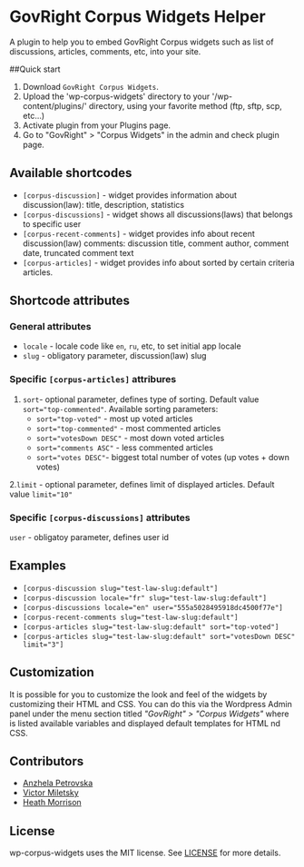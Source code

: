 # GovRight Corpus Widgets Helper

A plugin to help you to embed GovRight Corpus widgets such as list of discussions, articles, comments, etc, into your site.

##Quick start

1. Download `GovRight Corpus Widgets`.
2. Upload the 'wp-corpus-widgets' directory to your '/wp-content/plugins/' directory, using your favorite method (ftp, sftp, scp, etc...)
3. Activate plugin from your Plugins page.
4. Go to "GovRight" > "Corpus Widgets" in the admin and check plugin page.

## Available shortcodes
* `[corpus-discussion]` - widget provides information about discussion(law): title, description, statistics
* `[corpus-discussions]` - widget shows all discussions(laws) that belongs to specific user
* `[corpus-recent-comments]` - widget provides info about recent discussion(law) comments: discussion title, comment author, comment date, truncated comment text
* `[corpus-articles]` - widget provides info about sorted by certain criteria articles.

## Shortcode attributes
### General attributes
* `locale` - locale code like `en`, `ru`, etc, to set initial app locale
* `slug` - obligatory parameter, discussion(law) slug

### Specific `[corpus-articles]` attribures
1. `sort`- optional parameter, defines type of sorting. Default value `sort="top-commented"`. 
   Available sorting parameters:
    * `sort="top-voted"` - most up voted articles
    * `sort="top-commented"` - most commented articles
    * `sort="votesDown DESC"` - most down voted articles
    * `sort="comments ASC"` - less commented articles
    * `sort="votes DESC"`- biggest total number of votes (up votes + down votes)

2.`limit` - optional parameter, defines limit of displayed articles. Default value `limit="10"`

### Specific `[corpus-discussions]` attributes
`user` - obligatoy parameter, defines user id

## Examples
  * `[corpus-discussion slug="test-law-slug:default"]`
  * `[corpus-discussion locale="fr" slug="test-law-slug:default"]`
  * `[corpus-discussions locale="en" user="555a5028495918dc4500f77e"]`
  * `[corpus-recent-comments slug="test-law-slug:default"]`
  * `[corpus-articles slug="test-law-slug:default" sort="top-voted"]`
  * `[corpus-articles slug="test-law-slug:default" sort="votesDown DESC" limit="3"]`

## Customization
It is possible for you to customize the look and feel of the widgets by customizing their HTML and CSS. You can do this via the Wordpress Admin panel under the menu section titled *"GovRight" > "Corpus Widgets"* where is listed available variables and displayed default templates for HTML  nd CSS.

## Contributors

- <a href="https://github.com/ScarletSnail" target="_blank">Anzhela Petrovska</a>
- <a href="https://github.com/miletsky" target = "_blank">Victor Miletsky</a>
- <a href="https://github.com/doublemarked" target="_blank">Heath Morrison</a>

## License

wp-corpus-widgets uses the MIT license. See [LICENSE](https://github.com/GovRight/wp-corpus-widgets/blob/master/LICENSE) for more details. 
